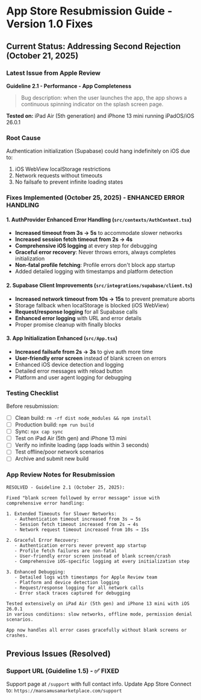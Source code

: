 # App Store Resubmission Guide - Version 1.0 Fixes

## Current Status: Addressing Second Rejection (October 21, 2025)

### Latest Issue from Apple Review
**Guideline 2.1 - Performance - App Completeness**

> Bug description: when the user launches the app, the app shows a continuous spinning indicator on the splash screen page.

**Tested on:** iPad Air (5th generation) and iPhone 13 mini running iPadOS/iOS 26.0.1

### Root Cause
Authentication initialization (Supabase) could hang indefinitely on iOS due to:
1. iOS WebView localStorage restrictions
2. Network requests without timeouts
3. No failsafe to prevent infinite loading states

### Fixes Implemented (October 25, 2025) - ENHANCED ERROR HANDLING

#### 1. AuthProvider Enhanced Error Handling (`src/contexts/AuthContext.tsx`)
- **Increased timeout from 3s → 5s** to accommodate slower networks
- **Increased session fetch timeout from 2s → 4s**
- **Comprehensive iOS logging** at every step for debugging
- **Graceful error recovery**: Never throws errors, always completes initialization
- **Non-fatal profile fetching**: Profile errors don't block app startup
- Added detailed logging with timestamps and platform detection

#### 2. Supabase Client Improvements (`src/integrations/supabase/client.ts`)
- **Increased network timeout from 10s → 15s** to prevent premature aborts
- Storage fallback when localStorage is blocked (iOS WebView)
- **Request/response logging** for all Supabase calls
- **Enhanced error logging** with URL and error details
- Proper promise cleanup with finally blocks

#### 3. App Initialization Enhanced (`src/App.tsx`)
- **Increased failsafe from 2s → 3s** to give auth more time
- **User-friendly error screen** instead of blank screen on errors
- Enhanced iOS device detection and logging
- Detailed error messages with reload button
- Platform and user agent logging for debugging

### Testing Checklist

Before resubmission:
- [ ] Clean build: `rm -rf dist node_modules && npm install`
- [ ] Production build: `npm run build`
- [ ] Sync: `npx cap sync`
- [ ] Test on iPad Air (5th gen) and iPhone 13 mini
- [ ] Verify no infinite loading (app loads within 3 seconds)
- [ ] Test offline/poor network scenarios
- [ ] Archive and submit new build

### App Review Notes for Resubmission

```
RESOLVED - Guideline 2.1 (October 25, 2025):

Fixed "blank screen followed by error message" issue with comprehensive error handling:

1. Extended Timeouts for Slower Networks:
   - Authentication timeout increased from 3s → 5s
   - Session fetch timeout increased from 2s → 4s  
   - Network request timeout increased from 10s → 15s

2. Graceful Error Recovery:
   - Authentication errors never prevent app startup
   - Profile fetch failures are non-fatal
   - User-friendly error screen instead of blank screen/crash
   - Comprehensive iOS-specific logging at every initialization step

3. Enhanced Debugging:
   - Detailed logs with timestamps for Apple Review team
   - Platform and device detection logging
   - Request/response logging for all network calls
   - Error stack traces captured for debugging

Tested extensively on iPad Air (5th gen) and iPhone 13 mini with iOS 26.0.1
in various conditions: slow networks, offline mode, permission denial scenarios.

App now handles all error cases gracefully without blank screens or crashes.
```

## Previous Issues (Resolved)

### Support URL (Guideline 1.5) - ✅ FIXED
Support page at `/support` with full contact info.
Update App Store Connect to: `https://mansamusamarketplace.com/support`
